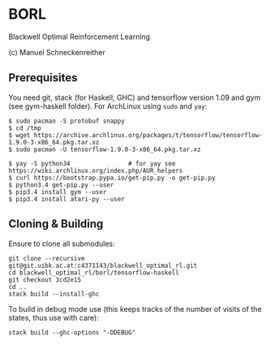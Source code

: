 # BORL

Blackwell Optimal Reinforcement Learning

(c) Manuel Schneckenreither

## Prerequisites

You need git, stack (for Haskell, GHC) and tensorflow version 1.09 and gym (see gym-haskell folder).
For ArchLinux using `sudo` and `yay`:

    $ sudo pacman -S protobuf snappy
    $ cd /tmp
    $ wget https://archive.archlinux.org/packages/t/tensorflow/tensorflow-1.9.0-3-x86_64.pkg.tar.xz
    $ sudo pacman -U tensorflow-1.9.0-3-x86_64.pkg.tar.xz

    $ yay -S python34                # for yay see https://wiki.archlinux.org/index.php/AUR_helpers
    $ curl https://bootstrap.pypa.io/get-pip.py -o get-pip.py
    $ python3.4 get-pip.py --user
    $ pip3.4 install gym --user
    $ pip3.4 install atari-py --user


## Cloning & Building

Ensure to clone all submodules:

    git clone --recursive git@git.uibk.ac.at:c4371143/blackwell_optimal_rl.git
    cd blackwell_optimal_rl/borl/tensorflow-haskell
    git checkout 3cd2e15
    cd ..
    stack build --install-ghc


To build in debug mode use (this keeps tracks of the number of visits of the states, thus use with
care):

    stack build --ghc-options "-DDEBUG"


